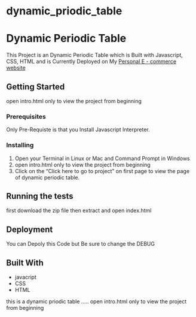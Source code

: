 # dynamic_priodic_table
# Dynamic Periodic Table

This Project is an Dynamic Periodic Table which is Built with Javascript, CSS, HTML and is Currently Deployed on My [Personal E - commerce website](https://rushx.pythonanywhere.com)

## Getting Started

open intro.html only to view the project from beginning

### Prerequisites

Only Pre-Requiste is that you Install Javascript Interpreter.

### Installing

1. Open your Terminal in Linux or Mac and Command Prompt in Windows
2. open intro.html only to view the project from beginning
3. Click on the “Click here to go to project” on first page to view the page of dynamic  periodic table.

## Running the tests

first download the zip file then extract and open index.html

## Deployment

You can Depoly this Code but Be sure to change the DEBUG 

## Built With

* javacript
* CSS
* HTML


this is a dynamic priodic table ..... open intro.html only to view the project from beginning

